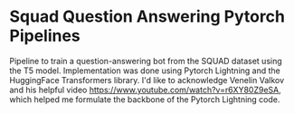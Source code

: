# Squad Question Answering Pytorch Pipelines

Pipeline to train a question-answering bot from the SQUAD dataset using the T5 model. Implementation was done using Pytorch Lightning and the HuggingFace Transformers library. I'd like to acknowledge Venelin Valkov and his helpful video https://www.youtube.com/watch?v=r6XY80Z9eSA, which helped me formulate the backbone of the Pytorch Lightning code.



